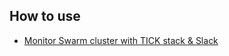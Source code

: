 ## How to use

* [Monitor Swarm cluster with TICK stack & Slack](http://www.blog.labouardy.com/monitor-swarm-cluster-with-tick-stack-slack/)
